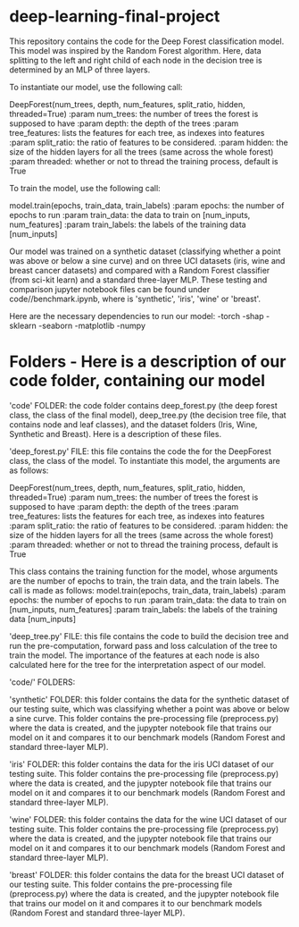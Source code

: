 # deep-learning-final-project

This repository contains the code for the Deep Forest classification model. This model was inspired by the Random Forest algorithm. Here, data splitting to the left and right child of each node in the decision tree is determined by an MLP of three layers.

To instantiate our model, use the following call:

DeepForest(num_trees, depth, num_features, split_ratio, hidden, threaded=True)
:param num_trees: the number of trees the forest is supposed to have
:param depth: the depth of the trees
:param tree_features: lists the features for each tree, as indexes into features
:param split_ratio: the ratio of features to be considered.
:param hidden: the size of the hidden layers for all the trees (same across the whole forest)
:param threaded: whether or not to thread the training process, default is True

To train the model, use the following call:

model.train(epochs, train_data, train_labels)
:param epochs: the number of epochs to run
:param train_data: the data to train on [num_inputs, num_features]
:param train_labels: the labels of the training data [num_inputs]

Our model was trained on a synthetic dataset (classifying whether a point was above or below a sine curve) and on three UCI datasets (iris, wine and breast cancer datasets) and compared with a Random Forest classifier (from sci-kit learn) and a standard three-layer MLP. These testing and comparison jupyter notebook files can be found under code/<dataset>/benchmark.ipynb, where <dataset> is 'synthetic', 'iris', 'wine' or 'breast'.

Here are the necessary dependencies to run our model:
-torch
-shap
-sklearn
-seaborn
-matplotlib
-numpy

# Folders - Here is a description of our code folder, containing our model

'code' FOLDER: the code folder contains deep_forest.py (the deep forest class, the class of the final model), deep_tree.py (the decision tree file, that contains node and leaf classes), and the dataset folders (Iris, Wine, Synthetic and Breast). Here is a description of these files.

	
'deep_forest.py' FILE: this file contains the code the for the DeepForest class, the class of the model. To instantiate this model, the arguments are as follows: 

DeepForest(num_trees, depth, num_features, split_ratio, hidden, threaded=True)
:param num_trees: the number of trees the forest is supposed to have
:param depth: the depth of the trees
:param tree_features: lists the features for each tree, as indexes into features
:param split_ratio: the ratio of features to be considered.
:param hidden: the size of the hidden layers for all the trees (same across the whole forest)
:param threaded: whether or not to thread the training process, default is True

This class contains the training function for the model, whose arguments are the number of epochs to train, the train data, and the train labels. The call is made as follows:
model.train(epochs, train_data, train_labels)
:param epochs: the number of epochs to run
:param train_data: the data to train on [num_inputs, num_features]
:param train_labels: the labels of the training data [num_inputs]


'deep_tree.py' FILE: this file contains the code to build the decision tree and run the pre-computation, forward pass and loss calculation of the tree to train the model. The importance of the features at each node is also calculated here for the tree for the interpretation aspect of our model.


'code/<dataset>' FOLDERS:


'synthetic' FOLDER: this folder contains the data for the synthetic dataset of our testing suite, which was classifying whether a point was above or below a sine curve. This folder contains the pre-processing file (preprocess.py) where the data is created, and the jupypter notebook file that trains our model on it and compares it to our benchmark models (Random Forest and standard three-layer MLP).


'iris' FOLDER: this folder contains the data for the iris UCI dataset of our testing suite. This folder contains the pre-processing file (preprocess.py) where the data is created, and the jupypter notebook file that trains our model on it and compares it to our benchmark models (Random Forest and standard three-layer MLP).

'wine' FOLDER: this folder contains the data for the wine UCI dataset of our testing suite. This folder contains the pre-processing file (preprocess.py) where the data is created, and the jupypter notebook file that trains our model on it and compares it to our benchmark models (Random Forest and standard three-layer MLP).

'breast' FOLDER: this folder contains the data for the breast UCI dataset of our testing suite. This folder contains the pre-processing file (preprocess.py) where the data is created, and the jupypter notebook file that trains our model on it and compares it to our benchmark models (Random Forest and standard three-layer MLP).
